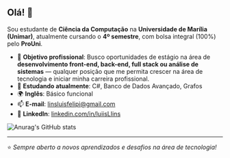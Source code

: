 ## Olá! 👋

Sou estudante de **Ciência da Computação** na **Universidade de Marília (Unimar)**, atualmente cursando o **4º semestre**, com bolsa integral (100%) pelo **ProUni**.

- 🎯 **Objetivo profissional**: Busco oportunidades de estágio na área de **desenvolvimento front-end, back-end, full stack ou análise de sistemas** — qualquer posição que me permita crescer na área de tecnologia e iniciar minha carreira profissional.  
- 📘 **Estudando atualmente**: C#, Banco de Dados Avançado, Grafos  
- 🌍 **Inglês**: Básico funcional  
- 📫 **E-mail**: [linsluisfelipi@gmail.com](mailto:linsluisfelipi@gmail.com)  
- 💼 **LinkedIn**: [linkedin.com/in/luiisLIins](https://www.linkedin.com/in/luiisLIins)

![Anurag's GitHub stats](https://github-readme-stats.vercel.app/api?username=anuraghazra&show_icons=true&theme=transparent)

---

⭐ *Sempre aberto a novos aprendizados e desafios na área de tecnologia!*
